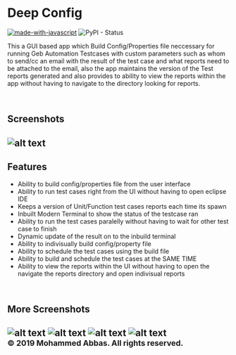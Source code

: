 <h1>Deep Config</h1>

[![made-with-javascript](https://img.shields.io/badge/Made%20with-Javascript-yellow.svg)](https://github.com/mohammedabbas27/Pig-Game) ![PyPI - Status](https://img.shields.io/pypi/status/Django.svg?style=plastic)

<p>
This a GUI based app which Build Config/Properties file neccessary for running Geb Automation Testcases with custom parameters
such as whom to send/cc an email with the result of the test case and what reports need to be attached to the email, also the app maintains
the version of the Test reports generated and also provides to ability to view the reports within the app without having to navigate to the
directory looking for reports.
</p>
<br>
<h2>Screenshots<h2>

![alt text](https://github.com/mohammedabbas27/Project-Deep/blob/master/screenshots/Build%20Section.JPG)
<br>
<h2> Features</h2>
<ul>
<li> Ability to build config/properties file from the user interface</li>
<li> Ability to run test cases right from the UI without having to open eclipse IDE</li>
<li> Keeps a version of Unit/Function test cases reports each time its spawn</li>
<li> Inbuilt Modern Terminal to show the status of the testcase ran </li>
<li> Ability to run the test cases paralelly without having to wait for other test case to finish </li>
<li> Dynamic update of the result on to the inbuild terminal </li>
<li> Ability to indivisually build config/property file </li>
<li> Ability to schedule the test cases using the build file </li>
<li> Ability to build and schedule the test cases at the SAME TIME </li>
<li> Ability to view the reports within the UI without having to open the navigate the reports directory and open indivisual reports</li>
</ul>
<br>
<h2>More Screenshots<h2>

![alt text](https://github.com/mohammedabbas27/Project-Deep/blob/master/screenshots/Home%20Section.JPG)
![alt text](https://github.com/mohammedabbas27/Project-Deep/blob/master/screenshots/Report%20Section.JPG)
![alt text](https://github.com/mohammedabbas27/Project-Deep/blob/master/screenshots/Runner%20Section.JPG)
![alt text](https://github.com/mohammedabbas27/Project-Deep/blob/master/screenshots/Schedule%20Section.JPG)
<br>
<small>© 2019 Mohammed Abbas.  All rights reserved.</small>

